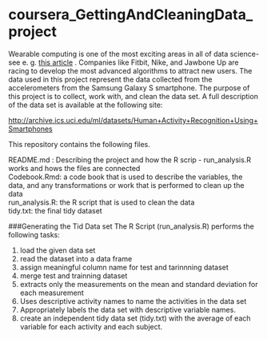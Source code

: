 # coursera_GettingAndCleaningData_project

 Wearable computing is one of the most exciting areas in all of data science- see e. g. [this article](http://www.insideactivitytracking.com/data-science-activity-tracking-and-the-battle-for-the-worlds-top-sports-brand/) . Companies like Fitbit, Nike, and Jawbone Up are racing to develop the most advanced algorithms to attract new users. 
The data used in this project represent the data collected from the accelerometers from the Samsung Galaxy S smartphone. The purpose of this project is to collect, work with, and clean the data set. A full description of the data set is available at the following site:

http://archive.ics.uci.edu/ml/datasets/Human+Activity+Recognition+Using+Smartphones

This repository contains the following files.

README.md : Describing the project and how the R scrip - run_analysis.R works and hows the files are connected <br/>
Codebook.Rmd: a code book that is used to describe the variables, the data, and any transformations or work that is performed to clean up the data <br/>
run_analysis.R: the R script that is used to clean the data <br/>
tidy.txt: the final tidy dataset <br/>

###Generating the Tid Data set
The R Script (run_analysis.R) performs the following tasks: <br/>
1. load the given data set<br/>
2. read the dataset into a data frame<br/>
3. assign meaningful column name for test and tarinnning dataset<br/>
4. merge test and trainning dataset<br/>
5. extracts only the measurements on the mean and standard deviation for each measurement <br/>
6. Uses descriptive activity names to name the activities in the data set<br/>
7. Appropriately labels the data set with descriptive variable names.<br/>
8. create an independent tidy data set (tidy.txt) with the average of each variable for each activity and each subject.<br/>
